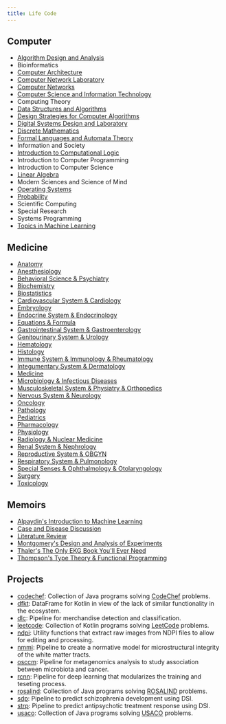 ```yaml
---
title: Life Code
---
```


## Computer

- [Algorithm Design and Analysis](Computer/Algorithm%20Design%20and%20Analysis.html)
- Bioinformatics
- [Computer Architecture](Computer/Computer%20Architecture.html)
- [Computer Network Laboratory](Computer/Computer%20Network%20Laboratory.html)
- [Computer Networks](Computer/Computer%20Networks.html)
- [Computer Science and Information Technology](Computer/Computer%20Science%20and%20Information%20Technology.html)
- Computing Theory
- [Data Structures and Algorithms](Computer/Data%20Structures%20and%20Algorithms.html)
- [Design Strategies for Computer Algorithms](Computer/Design%20Strategies%20for%20Computer%20Algorithms.html)
- [Digital Systems Design and Laboratory](Computer/Digital%20Systems%20Design%20and%20Laboratory.html)
- [Discrete Mathematics](Computer/Discrete%20Mathematics.html)
- [Formal Languages and Automata Theory](Computer/Formal%20Languages%20and%20Automata%20Theory.html)
- Information and Society
- [Introduction to Computational Logic](Computer/Introduction%20to%20Computational%20Logic.html)
- Introduction to Computer Programming
- Introduction to Computer Science
- [Linear Algebra](Computer/Linear%20Algebra.html)
- Modern Sciences and Science of Mind
- [Operating Systems](Computer/Operating%20Systems.html)
- [Probability](Computer/Probability.html)
- Scientific Computing
- Special Research
- Systems Programming
- [Topics in Machine Learning](Computer/Topics%20in%20Machine%20Learning.html)

## Medicine

- [Anatomy](Medicine/Anatomy.html)
- [Anesthesiology](Medicine/Anesthesiology.html)
- [Behavioral Science & Psychiatry](Medicine/Behavioral%20Science%20&%20Psychiatry.html)
- [Biochemistry](Medicine/Biochemistry.html)
- [Biostatistics](Medicine/Biostatistics.html)
- [Cardiovascular System & Cardiology](Medicine/Cardiovascular%20System%20&%20Cardiology.html)
- [Embryology](Medicine/Embryology.html)
- [Endocrine System & Endocrinology](Medicine/Endocrine%20System%20&%20Endocrinology.html)
- [Equations & Formula](Medicine/Equations%20&%20Formula.html)
- [Gastrointestinal System & Gastroenterology](Medicine/Gastrointestinal%20System%20&%20Gastroenterology.html)
- [Genitourinary System & Urology](Medicine/Genitourinary%20System%20&%20Urology.html)
- [Hematology](Medicine/Hematology.html)
- [Histology](Medicine/Histology.html)
- [Immune System & Immunology & Rheumatology](Medicine/Immune%20System%20&%20Immunology%20&%20Rheumatology.html)
- [Integumentary System & Dermatology](Medicine/Integumentary%20System%20&%20Dermatology.html)
- [Medicine](Medicine/Medicine.html)
- [Microbiology & Infectious Diseases](Medicine/Microbiology%20&%20Infectious%20Diseases.html)
- [Musculoskeletal System & Physiatry & Orthopedics](Medicine/Musculoskeletal%20System%20&%20Physiatry%20&%20Orthopedics.html)
- [Nervous System & Neurology](Medicine/Nervous%20System%20&%20Neurology.html)
- [Oncology](Medicine/Oncology.html)
- [Pathology](Medicine/Pathology.html)
- [Pediatrics](Medicine/Pediatrics.html)
- [Pharmacology](Medicine/Pharmacology.html)
- [Physiology](Medicine/Physiology.html)
- [Radiology & Nuclear Medicine](Medicine/Radiology%20&%20Nuclear%20Medicine.html)
- [Renal System & Nephrology](Medicine/Renal%20System%20&%20Nephrology.html)
- [Reproductive System & OBGYN](Medicine/Reproductive%20System%20&%20OBGYN.html)
- [Respiratory System & Pulmonology](Medicine/Respiratory%20System%20&%20Pulmonology.html)
- [Special Senses & Ophthalmology & Otolaryngology](Medicine/Special%20Senses%20&%20Ophthalmology%20&%20Otolaryngology.html)
- [Surgery](Medicine/Surgery.html)
- [Toxicology](Medicine/Toxicology.html)

## Memoirs

- [Alpaydin's Introduction to Machine Learning](Memoirs/Alpaydin's%20Introduction%20to%20Machine%20Learning.html)
- [Case and Disease Discussion](Memoirs/Case%20and%20Disease%20Discussion.html)
- [Literature Review](Memoirs/Literature%20Review.html)
- [Montgomery's Design and Analysis of Experiments](Memoirs/Montgomery's%20Design%20and%20Analysis%20of%20Experiments.html)
- [Thaler's The Only EKG Book You'll Ever Need](Memoirs/Thaler's%20The%20Only%20EKG%20Book%20You'll%20Ever%20Need.pdf)
- [Thompson's Type Theory & Functional Programming](Memoirs/Thompson's%20Type%20Theory%20&%20Functional%20Programming.pdf)

## Projects

- [codechef](https://github.com/b00401062/b00401062.github.io/tree/master/Projects/codechef): Collection of Java programs solving [CodeChef](https://www.codechef.com) problems.
- [dfkt](Projects/dfkt): DataFrame for Kotlin in view of the lack of similar functionality in the ecosystem.
- [dlc](Projects/dlc): Pipeline for merchandise detection and classification.
- [leetcode](https://github.com/b00401062/b00401062.github.io/tree/master/Projects/leetcode): Collection of Kotlin programs solving [LeetCode](https://leetcode.com/problemset/all/) problems.
- [ndpi](Projects/ndpi): Utility functions that extract raw images from NDPI files to allow for editing and processing.
- [nmmi](Projects/nmmi): Pipeline to create a normative model for microstructural integrity of the white matter tracts.
- [osccm](Projects/osccm): Pipeline for metagenomics analysis to study association between microbiota and cancer.
- [rcnn](Projects/rcnn): Pipeline for deep learning that modularizes the training and teseting process.
- [rosalind](https://github.com/b00401062/b00401062.github.io/tree/master/Projects/rosalind): Collection of Java programs solving [ROSALIND](http://rosalind.info/problems/locations/) problems.
- [sdp](Projects/sdp): Pipeline to predict schizophrenia development using DSI.
- [strp](Projects/strp): Pipeline to predict antipsychotic treatment response using DSI.
- [usaco](https://github.com/b00401062/b00401062.github.io/tree/master/Projects/usaco): Collection of Java programs solving [USACO](http://train.usaco.org/usacogate) problems.
